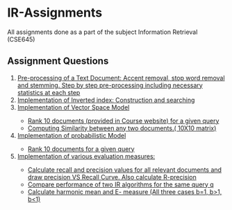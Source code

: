 # IR-Assignments
All assignments done as a part of the subject Information Retrieval (CSE645)
## Assignment Questions
<ol>
  <li><a href="https://github.com/SreyaSalil/IR-Assignments/blob/main/IR_Assignment_1.ipynb">Pre-processing of a Text Document: Accent removal, stop word removal and stemming. Step by step pre-processing including necessary statistics at each step</a></li>
  <li><a href="https://github.com/SreyaSalil/IR-Assignments/blob/main/IR_Assignment_2.ipynb">Implementation of Inverted index: Construction and searching</a></li>
  <li>
    <a href="https://github.com/SreyaSalil/IR-Assignments/blob/main/IR_Assignment_3.ipynb">
    Implementation of Vector Space Model
    <ul>
      <li>Rank 10 documents (provided in Course website) for a given query</li>
      <li>Computing Similarity between any two documents.( 10X10 matrix)</li>
    </ul>
    </a>
  </li>
  <li><a href="https://github.com/SreyaSalil/IR-Assignments/blob/main/IR_Assignment_4.ipynb">
    Implementation of probabilistic Model
    <ul>
      <li>Rank 10 documents for a given query</li>
<!--       <li>Compare performance of two IR algorithms for the same query q</li>
      <li>Calculate harmonic mean and E- measure (All three cases b=1, b&gt;1, b&lt;1)</li> -->
    </ul>
    </a>
  </li>
  <li>
    <a href="https://github.com/SreyaSalil/IR-Assignments/blob/main/IR_Assignment_5.ipynb">
    Implementation of various evaluation measures:
    <ul>
      <li>Calculate recall and precision values for all relevant documents and draw precision VS Recall Curve. Also calculate R-precision</li>
      <li>Compare performance of two IR algorithms for the same query q</li>
      <li>Calculate harmonic mean and E- measure (All three cases b=1, b&gt;1, b&lt;1)</li>
    </ul>
    </a>
  </li>
 </ol>
